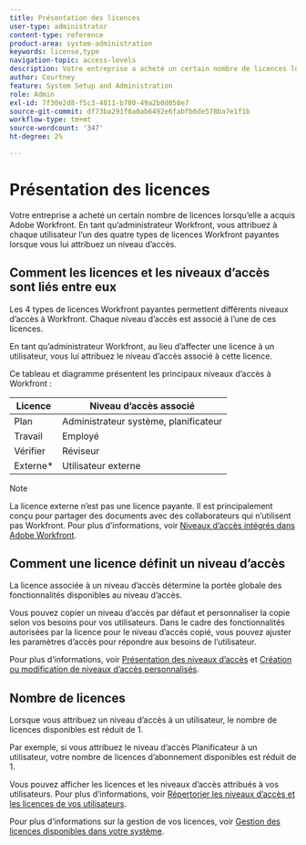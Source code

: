 ```yaml
---
title: Présentation des licences
user-type: administrator
content-type: reference
product-area: system-administration
keywords: license,type
navigation-topic: access-levels
description: Votre entreprise a acheté un certain nombre de licences lorsqu’elle a acquis Adobe Workfront. En tant qu’administrateur Workfront, vous attribuez à chaque utilisateur l’un des quatre types de licences Workfront payantes lorsque vous lui attribuez un niveau d’accès.
author: Courtney
feature: System Setup and Administration
role: Admin
exl-id: 7f30e2d8-f5c3-4811-b780-49a2b0d058e7
source-git-commit: df73ba291f0a0ab6492e6fabfb6de578ba7e1f1b
workflow-type: tm+mt
source-wordcount: '347'
ht-degree: 2%

---
```


# Présentation des licences

Votre entreprise a acheté un certain nombre de licences lorsqu’elle a acquis Adobe Workfront. En tant qu’administrateur Workfront, vous attribuez à chaque utilisateur l’un des quatre types de licences Workfront payantes lorsque vous lui attribuez un niveau d’accès.

## Comment les licences et les niveaux d’accès sont liés entre eux

Les 4 types de licences Workfront payantes permettent différents niveaux d’accès à Workfront. Chaque niveau d’accès est associé à l’une de ces licences.

En tant qu’administrateur Workfront, au lieu d’affecter une licence à un utilisateur, vous lui attribuez le niveau d’accès associé à cette licence.

Ce tableau et diagramme présentent les principaux niveaux d’accès à Workfront :

| Licence | Niveau d’accès associé |
|--- |--- |
| Plan | Administrateur système, planificateur |
| Travail | Employé |
| Vérifier | Réviseur |
| Externe* | Utilisateur externe |

>[!NOTE]
>
>La licence externe n’est pas une licence payante. Il est principalement conçu pour partager des documents avec des collaborateurs qui n’utilisent pas Workfront. Pour plus d’informations, voir [Niveaux d’accès intégrés dans Adobe Workfront](/help/quicksilver/administration-and-setup/add-users/access-levels-and-object-permissions/default-access-levels-in-workfront.md).

## Comment une licence définit un niveau d’accès

La licence associée à un niveau d’accès détermine la portée globale des fonctionnalités disponibles au niveau d’accès.

Vous pouvez copier un niveau d’accès par défaut et personnaliser la copie selon vos besoins pour vos utilisateurs. Dans le cadre des fonctionnalités autorisées par la licence pour le niveau d’accès copié, vous pouvez ajuster les paramètres d’accès pour répondre aux besoins de l’utilisateur.

Pour plus d’informations, voir [Présentation des niveaux d’accès](../../../administration-and-setup/add-users/access-levels-and-object-permissions/access-levels-overview.md) et [Création ou modification de niveaux d’accès personnalisés](../../../administration-and-setup/add-users/configure-and-grant-access/create-modify-access-levels.md).

## Nombre de licences

Lorsque vous attribuez un niveau d’accès à un utilisateur, le nombre de licences disponibles est réduit de 1.

Par exemple, si vous attribuez le niveau d’accès Planificateur à un utilisateur, votre nombre de licences d’abonnement disponibles est réduit de 1.

Vous pouvez afficher les licences et les niveaux d’accès attribués à vos utilisateurs. Pour plus d’informations, voir [Répertorier les niveaux d’accès et les licences de vos utilisateurs](../../../administration-and-setup/add-users/access-levels-and-object-permissions/list-access-levels-and-licenses-for-your-users.md).

Pour plus d’informations sur la gestion de vos licences, voir [Gestion des licences disponibles dans votre système](../../../administration-and-setup/get-started-wf-administration/manage-available-licenses-in-your-system.md).
